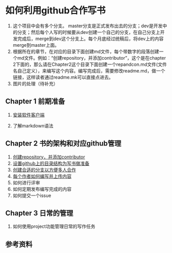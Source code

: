 # 如何利用github合作写书

1. 这个项目中会有多个分支。 master分支是正式发布出去的分支；dev是开发中的分支；然后每个人写的时候要从dev创建一个自己的分支，在自己分支上开发完成后，merge到dev这个分支上。每个月底经过统稿后，将dev上的内容merge到master上面。
2. 根据所在的章节，在对应的目录下面创建md文件，每个带数字的段落创建一个md文件。例如：“创建repository，并添加contributor”，这个是在chapter 2下面的，那么请在Chapter2这个目录下面创建一个repandcon.md文件(文件名自己定义），来编写这个内容。编写完成后，需要修改readme.md，做一个链接，这样读者通过readme.mk可以直接点进去。
3. 图片的处理（待补充）

## Chapter 1 前期准备

1. [安装软件客户端](./Chapter1/article1.md)

2. 了解markdown语法

## Chapter 2 书的架构和对应github管理

1. [创建repository，并添加contributor](./Chapter2/rep.md)
2. [设置github上的目录结构为写书做准备](./Chapter2/stru.md)
3. [创建合适的分支以方便多人合作](./Chapter2/branch.md)
4. [每个作者如何编写并上传内容](./Chapter2/write.md)
5. 如何进行评审
6. 如何定期发布编写完成的内容
7. 如何提交一个issue

## Chapter 3 日常的管理
1. 如何使用project功能管理日常的写作任务

## 参考资料


